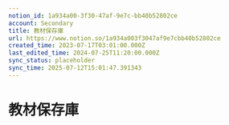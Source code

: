 ```yaml
---
notion_id: 1a934a00-3f30-47af-9e7c-bb40b52802ce
account: Secondary
title: 教材保存庫
url: https://www.notion.so/1a934a003f3047af9e7cbb40b52802ce
created_time: 2023-07-17T03:01:00.000Z
last_edited_time: 2024-07-25T11:20:00.000Z
sync_status: placeholder
sync_time: 2025-07-12T15:01:47.391343
---
```

# 教材保存庫
